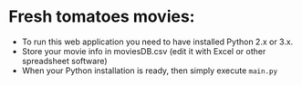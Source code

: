 Fresh tomatoes movies:
======================

- To run this web application you need to have installed Python 2.x or 3.x.
- Store your movie info in moviesDB.csv (edit it with Excel or other spreadsheet software)
- When your Python installation is ready, then simply execute `main.py`
